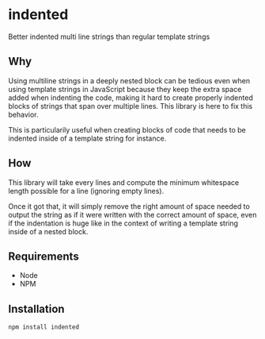 # indented

Better indented multi line strings than regular template strings

## Why

Using multiline strings in a deeply nested block can be tedious even when using template strings in JavaScript because they keep the extra space added when indenting the code, making it hard to create properly indented blocks of strings that span over multiple lines. This library is here to fix this behavior.

This is particularily useful when creating blocks of code that needs to be indented inside of a template string for instance.

## How

This library will take every lines and compute the minimum whitespace length possible for a line (ignoring empty lines).

Once it got that, it will simply remove the right amount of space needed to output the string as if it were written with the correct amount of space, even if the indentation is huge like in the context of writing a template string inside of a nested block.

## Requirements

- Node
- NPM

## Installation

```bash
npm install indented
```

## Usage

```javascript
import { indented } from "indented"

const helloInFrench = "Salut"
const helloInEnglish = "Hello"

const codeElement = document.getElementById("javascript")

window.addEventListener("load", () => {
  if (codeElement instanceof HTMLElement) {
    codeElement.innerText = indented`
      <script>
        "use strict";
            
        if (window.navigator.language === "fr") {
          console.log("${helloInFrench}")
        } else {
          console.log("${helloInEnglish}")
        }
      </script>
    `
  }
})

```

Instead of this

```

      <script>
        "use strict";
            
        if (window.navigator.language === "fr") {
          console.log("${helloInFrench}")
        } else {
          console.log("${helloInEnglish}")
        }
      </script>
      
```

This library will output this

```
<script>
  "use strict";
      
  if (window.navigator.language === "fr") {
    console.log("${helloInFrench}")
  } else {
    console.log("${helloInEnglish}")
  }
</script>
```
